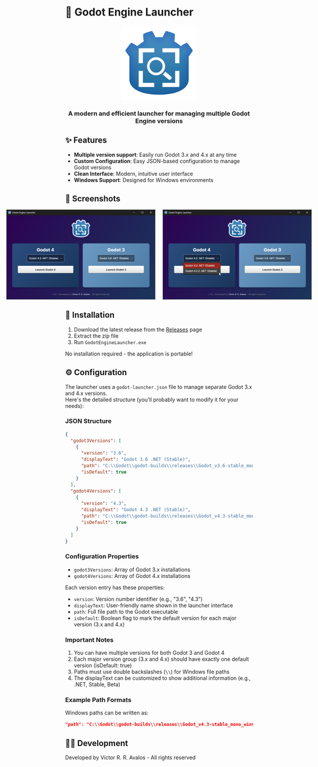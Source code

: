 # 🚀 Godot Engine Launcher

<div align="center">
    <img src="images/logo-godot-engine-launcher_200px.png" alt="Godot Engine Launcher Logo" width="200"/>
    <h3>A modern and efficient launcher for managing multiple Godot Engine versions</h3>
</div>

## ✨ Features

- **Multiple version support**: Easily run Godot 3.x and 4.x at any time
- **Custom Configuration**: Easy JSON-based configuration to manage Godot versions
- **Clean Interface**: Modern, intuitive user interface
- **Windows Support**: Designed for Windows environments

## 📸 Screenshots

<div align="center">
    <div style="display: flex; justify-content: center; gap: 20px;">
        <img src="images/screenshots/GodotEngineLauncher_win11_v1.0_img01.png" alt="Godot Engine Launcher Screenshot 1" width="400"/>
        <img src="images/screenshots/GodotEngineLauncher_win11_v1.0_img02.png" alt="Godot Engine Launcher Screenshot 2" width="400"/>
    </div>
</div>

## 🔧 Installation

1. Download the latest release from the [Releases](https://github.com/vrravalos/Godot-Engine-Launcher/releases) page
2. Extract the zip file
3. Run `GodotEngineLauncher.exe`

No installation required - the application is portable!


## ⚙️ Configuration

The launcher uses a `godot-launcher.json` file to manage separate Godot 3.x and 4.x versions.  
Here's the detailed structure (you'll probably want to modify it for your needs):

### JSON Structure
```json
{
  "godot3Versions": [
    {
      "version": "3.6",
      "displayText": "Godot 3.6 .NET (Stable)",
      "path": "C:\\Godot\\godot-builds\\releases\\Godot_v3.6-stable_mono_win64\\Godot_v3.6-stable_mono_win64.exe",
      "isDefault": true
    }
  ],
  "godot4Versions": [
    {
      "version": "4.3",
      "displayText": "Godot 4.3 .NET (Stable)",
      "path": "C:\\Godot\\godot-builds\\releases\\Godot_v4.3-stable_mono_win64\\Godot_v4.3-stable_mono_win64.exe",
      "isDefault": true
    }
  ]
}
```

### Configuration Properties

- `godot3Versions`: Array of Godot 3.x installations
- `godot4Versions`: Array of Godot 4.x installations

Each version entry has these properties:
- `version`: Version number identifier (e.g., "3.6", "4.3")
- `displayText`: User-friendly name shown in the launcher interface
- `path`: Full file path to the Godot executable
- `isDefault`: Boolean flag to mark the default version for each major version (3.x and 4.x)

### Important Notes

1. You can have multiple versions for both Godot 3 and Godot 4
2. Each major version group (3.x and 4.x) should have exactly one default version (isDefault: true)
3. Paths must use double backslashes (`\\`) for Windows file paths
4. The displayText can be customized to show additional information (e.g., .NET, Stable, Beta)

### Example Path Formats

Windows paths can be written as:
```json
"path": "C:\\Godot\\godot-builds\\releases\\Godot_v4.3-stable_mono_win64\\Godot_v4.3-stable_mono_win64.exe"
```
## 👨‍💻 Development

Developed by Victor R. R. Avalos - All rights reserved
